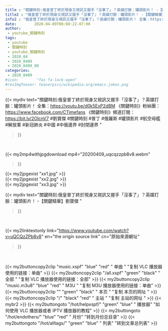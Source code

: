 ```yaml
---
title : "關鍵時刻:俄皇普丁終於現身又視訊又握手「沒事了」？英媒打臉：罐頭影片！ -【關鍵精華】劉寶傑 "
title2 : "俄皇普丁終於現身又視訊又握手「沒事了」？英媒打臉：罐頭影片！ -【關鍵精華】劉寶傑 "
info2 : "俄皇普丁終於現身又視訊又握手「沒事了」？英媒打臉：罐頭影片！ 全集：https://youtu.be/d0k5ExP2dBM  《關鍵時刻》粉絲團：https://www.facebook.com/CTimefans 《關鍵時刻》頻道訂閱：https://bit.ly/2OlcnV7  #劉寶傑 #關鍵時刻 #普丁 #俄羅斯 #罐頭影片 #航空母艦 #解放軍 #新冠肺炎 #中國 #中俄邊界 #封閉邊界 "
date:        2020-04-09T00:08:22-07:00
author:
 - youtube_關鍵時刻
tags:
 - youtube
 - 關鍵時刻
 - youtube_關鍵時刻
 - 2020_04
 - 2020_0409
 - 2020_0409_00
categories:
 - 2020_0409
#icon:        "fas fa-lock-open"
#resImgTeaser: teaserpics/wikipedia.org/emacs-jokes.png
---
```


{{< mydiv text="關鍵時刻:俄皇普丁終於現身又視訊又握手「沒事了」？英媒打臉：罐頭影片！ 全集：https://youtu.be/d0k5ExP2dBM  《關鍵時刻》粉絲團：https://www.facebook.com/CTimefans 《關鍵時刻》頻道訂閱：https://bit.ly/2OlcnV7  #劉寶傑 #關鍵時刻 #普丁 #俄羅斯 #罐頭影片 #航空母艦 #解放軍 #新冠肺炎 #中國 #中俄邊界 #封閉邊界 "
>}}
<br>


{{< my2mp4withjpgdownload mp4="20200409_uqcqzzpb8v8.webm"
>}}

{{< my2jpgexist "xx1.jpg" >}}<br>
{{< my2jpgexist "xx2.jpg" >}}<br>
{{< my2jpgexist "xx3.jpg" >}}<br>



{{< mydiv text="關鍵時刻:俄皇普丁終於現身又視訊又握手「沒事了」？英媒打臉：罐頭影片！ -【關鍵精華】劉寶傑 "
>}}
<br>

{{< my2linktextonly link="https://www.youtube.com/watch?v=uQCQzZPb8v8"
en="the origin source link" cn="原始來源網址"
>}}


<br>

{{< my2buttoncopy2clip "music.xspf"        "blue"   "red"    " 单曲 "  "复制 VLC 播放器使用的链接：单曲" >}} {{< my2buttoncopy2clip "/all.xspf"         "green"  "black"  " 全部 "  "复制 VLC 播放器使用的链接：全部" >}} {{< my2buttoncopy2clip "music.m3u8"        "blue"   "red"    " M3U  "    "复制 M3U 播放器使用的链接：单曲" >}} {{< my2buttoncopy2clip ""                  "green"  "black"  " 本页 "    "复制 本页的网址 " >}} {{< my2buttoncopy2clip "/"                 "black"  "red"    " 主站 "    "复制 主站的网址 " >}} {{< mybr2 >}} {{< my2buttongoto      "/hot/helpxspf/"    "green"  "blue"   " 播放器" "如何使用 VLC 播放器或者 IPTV 播放器的教程" >}} {{< my2buttongoto      "/hot/endothers/"   "blue"   "red"    " 月份"   "转到月份总目录" >}} {{< my2buttongoto      "/hot/alltags/"     "green"  "blue"   " 列表"   "转到文章总列表" >}} 

